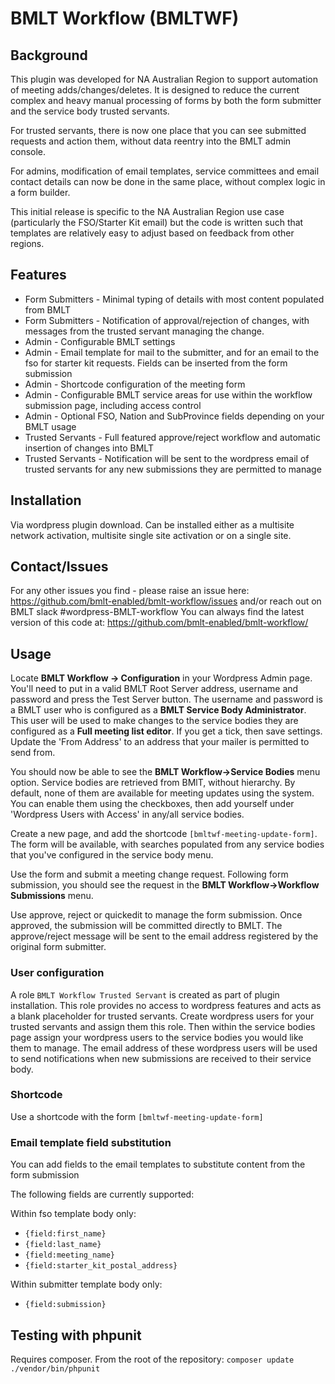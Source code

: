 # BMLT Workflow (BMLTWF)

## Background
This plugin was developed for NA Australian Region to support automation of meeting adds/changes/deletes.
It is designed to reduce the current complex and heavy manual processing of forms by both the form submitter and the service body trusted servants.

For trusted servants, there is now one place that you can see submitted requests and action them, without data reentry into the BMLT admin console.

For admins, modification of email templates, service committees and email contact details can now be done in the same place, without complex logic in a form builder.

This initial release is specific to the NA Australian Region use case (particularly the FSO/Starter Kit email) but the code is written such that templates are relatively easy to adjust based on feedback from other regions.

## Features
- Form Submitters - Minimal typing of details with most content populated from BMLT
- Form Submitters - Notification of approval/rejection of changes, with messages from the trusted servant managing the change.
- Admin - Configurable BMLT settings
- Admin - Email template for mail to the submitter, and for an email to the fso for starter kit requests. Fields can be inserted from the form submission
- Admin - Shortcode configuration of the meeting form
- Admin - Configurable BMLT service areas for use within the workflow submission page, including access control
- Admin - Optional FSO, Nation and SubProvince fields depending on your BMLT usage
- Trusted Servants - Full featured approve/reject workflow and automatic insertion of changes into BMLT
- Trusted Servants - Notification will be sent to the wordpress email of trusted servants for any new submissions they are permitted to manage
## Installation
Via wordpress plugin download. Can be installed either as a multisite network activation, multisite single site activation or on a single site.

## Contact/Issues
For any other issues you find - please raise an issue here: https://github.com/bmlt-enabled/bmlt-workflow/issues and/or reach out on BMLT slack #wordpress-BMLT-workflow
You can always find the latest version of this code at: https://github.com/bmlt-enabled/bmlt-workflow/

## Usage
Locate **BMLT Workflow -> Configuration** in your Wordpress Admin page. You'll need to put in a valid BMLT Root Server address, username and password and press the Test Server button.
The username and password is a BMLT user who is configured as a **BMLT Service Body Administrator**. This user will be used to make changes to the service bodies they are configured as a **Full meeting list editor**. 
If you get a tick, then save settings. Update the 'From Address' to an address that your mailer is permitted to send from.

You should now be able to see the **BMLT Workflow->Service Bodies** menu option. Service bodies are retrieved from BMlT, without hierarchy. By default, none of them are available for meeting updates using the system. You can enable them using the checkboxes, then add yourself under 'Wordpress Users with Access' in any/all service bodies.

Create a new page, and add the shortcode `[bmltwf-meeting-update-form]`.  The form will be available, with searches populated from any service bodies that you've configured in the service body menu. 

Use the form and submit a meeting change request. Following form submission, you should see the request in the **BMLT Workflow->Workflow Submissions** menu.

Use approve, reject or quickedit to manage the form submission. Once approved, the submission will be committed directly to BMLT. The approve/reject message will be sent to the email address registered by the original form submitter.

### User configuration
A role `BMLT Workflow Trusted Servant` is created as part of plugin installation. This role provides no access to wordpress features and acts as a blank placeholder for trusted servants.
Create wordpress users for your trusted servants and assign them this role. Then within the service bodies page assign your wordpress users to the service bodies you would like them to manage.
The email address of these wordpress users will be used to send notifications when new submissions are received to their service body.
### Shortcode
Use a shortcode with the form `[bmltwf-meeting-update-form]`

### Email template field substitution
You can add fields to the email templates to substitute content from the form submission

The following fields are currently supported:

Within fso template body only:
- `{field:first_name}`
- `{field:last_name}`
- `{field:meeting_name}`
- `{field:starter_kit_postal_address}`

Within submitter template body only:
- `{field:submission}`
## Testing with phpunit
Requires composer. From the root of the repository:
```composer update```
```./vendor/bin/phpunit```

